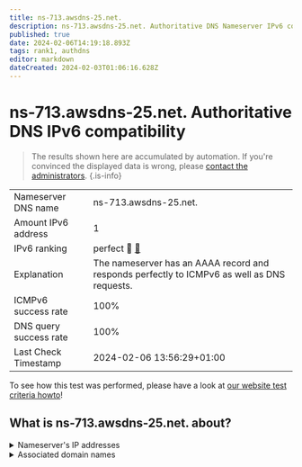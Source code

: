 ```yaml
---
title: ns-713.awsdns-25.net.
description: ns-713.awsdns-25.net. Authoritative DNS Nameserver IPv6 compatibility
published: true
date: 2024-02-06T14:19:18.893Z
tags: rank1, authdns
editor: markdown
dateCreated: 2024-02-03T01:06:16.628Z
---
```


# ns-713.awsdns-25.net. Authoritative DNS IPv6 compatibility

> The results shown here are accumulated by automation. If you're convinced the displayed data is wrong, please [contact the administrators](/howto/chat). 
{.is-info}




|   |   |
| - | - |
| Nameserver DNS name | ns-713.awsdns-25.net.
| Amount IPv6 address | 1
| IPv6 ranking | perfect :1st_place_medal: [🔗](/howto/ranking) |
| Explanation | The nameserver has an AAAA record and responds perfectly to ICMPv6 as well as DNS requests. |
| ICMPv6 success rate | 100%|
| DNS query success rate | 100% |
| Last Check Timestamp | 2024-02-06 13:56:29+01:00 |

To see how this test was performed, please have a look at [our website test criteria howto](/howto/testcriteria/authdns)!


## What is ns-713.awsdns-25.net. about?




<details>
<summary>Nameserver's IP addresses</summary>

2600:9000:5302:c900::1

</details>



<details>
<summary>Associated domain names</summary>

onlyfans.com

</details>
